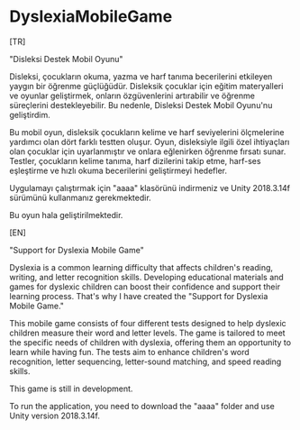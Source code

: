 # DyslexiaMobileGame

[TR] 


"Disleksi Destek Mobil Oyunu"

Disleksi, çocukların okuma, yazma ve harf tanıma becerilerini etkileyen yaygın bir öğrenme güçlüğüdür.
Disleksik çocuklar için eğitim materyalleri ve oyunlar geliştirmek, onların özgüvenlerini artırabilir ve öğrenme süreçlerini destekleyebilir. 
Bu nedenle, Disleksi Destek Mobil Oyunu'nu geliştirdim.

Bu mobil oyun, disleksik çocukların kelime ve harf seviyelerini ölçmelerine yardımcı olan dört farklı testten oluşur. 
Oyun, disleksiyle ilgili özel ihtiyaçları olan çocuklar için uyarlanmıştır ve onlara eğlenirken öğrenme fırsatı sunar. 
Testler, çocukların kelime tanıma, harf dizilerini takip etme, harf-ses eşleştirme ve hızlı okuma becerilerini geliştirmeyi hedefler.

Uygulamayı çalıştırmak için "aaaa" klasörünü indirmeniz ve Unity 2018.3.14f sürümünü kullanmanız gerekmektedir.

Bu oyun hala geliştirilmektedir.

[EN]

"Support for Dyslexia Mobile Game"

Dyslexia is a common learning difficulty that affects children's reading, writing, and letter recognition skills.
Developing educational materials and games for dyslexic children can boost their confidence and support their learning process. 
That's why I have created the "Support for Dyslexia Mobile Game."

This mobile game consists of four different tests designed to help dyslexic children measure their word and letter levels. 
The game is tailored to meet the specific needs of children with dyslexia, offering them an opportunity to learn while having fun. 
The tests aim to enhance children's word recognition, letter sequencing, letter-sound matching, and speed reading skills.

This game is still in development.

To run the application, you need to download the "aaaa" folder and use Unity version 2018.3.14f.
